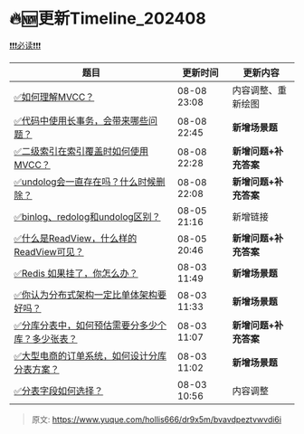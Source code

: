 # 🔥🆕更新Timeline_202408

[❗❗❗必读❗❗❗](https://www.yuque.com/hollis666/bfrl8w/ycscnksw0cw2wus4?view=doc_embed)

| **题目** | **更新时间** | **更新内容** |
| --- | --- | --- |
| [✅如何理解MVCC？](https://www.yuque.com/hollis666/dr9x5m/wgu1u6) | 08-08 23:08 | 内容调整、重新绘图 |
| [✅代码中使用长事务，会带来哪些问题？](https://www.yuque.com/hollis666/dr9x5m/odhck7oslpx0mra0) | 08-08 22:45 | **新增场景题** |
| [✅二级索引在索引覆盖时如何使用MVCC？](https://www.yuque.com/hollis666/dr9x5m/kcgxd5vsnygpr9r7) | 08-08 22:28 | **新增问题+补充答案** |
| [✅undolog会一直存在吗？什么时候删除？](https://www.yuque.com/hollis666/dr9x5m/smuw1dllb29thq3v) | 08-08 22:08 | **新增问题+补充答案** |
| [✅binlog、redolog和undolog区别？](https://www.yuque.com/hollis666/dr9x5m/tdlgfm) | 08-05 21:16 | 新增链接 |
| [✅什么是ReadView，什么样的ReadView可见？](https://www.yuque.com/hollis666/dr9x5m/gq6em9bet37p4f77) | 08-05 20:46 | **新增问题+补充答案** |
| [✅Redis 如果挂了，你怎么办？](https://www.yuque.com/hollis666/dr9x5m/ni9yghphzz5utfhp) | 08-03 11:49 | **新增场景题** |
| [✅你认为分布式架构一定比单体架构要好吗？](https://www.yuque.com/hollis666/dr9x5m/otsd26qi3650x320) | 08-03 11:33 | **新增场景题** |
| [✅分库分表中，如何预估需要分多少个库？多少张表？](https://www.yuque.com/hollis666/dr9x5m/uhl4wm5gsv9717z7) | 08-03 11:07 | **新增问题+补充答案** |
| [✅大型电商的订单系统，如何设计分库分表方案？](https://www.yuque.com/hollis666/dr9x5m/rqes81qfla7nyuxb) | 08-03 11:02 | **新增场景题** |
| [✅分表字段如何选择？](https://www.yuque.com/hollis666/dr9x5m/mec4ust5rpfob78r) | 08-03 10:56 | 内容调整 |



> 原文: <https://www.yuque.com/hollis666/dr9x5m/bvavdpeztvwvdi6i>